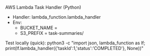 AWS Lambda Task Handler (Python)
- Handler: lambda_function.lambda_handler
- Env:
    - BUCKET_NAME = <your-bucket>
    - S3_PREFIX = task-summaries/

Test locally (quick):
python3 -c "import json, lambda_function as lf; print(lf.lambda_handler({'taskId':1,'status':'COMPLETED'}, None))"
